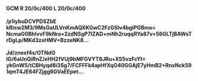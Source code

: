 #### GCM R 20/0c/400 L 20/0c/400
**/p1iybuDCVPDSZbE**<br/>**kRisw2M3/9MsGaULVnKmAQXKGwC2FzGSlv4bglPGBmo=**<br/>**NcmaG0BhlvvF9kNra+2zdNSgP7lZAD+mNh2ruqqRYa87v+56GLTjBAWsTrDgLp/MKd3zxHMV+BzzeNK8...**<br/><br/>
**Jd/znexf4s/OTNdO**<br/>**IG/6aUnQiRnZ/eHH2fVUj9bMFGVYT8JRu+XS5vzFcYI=**<br/>**ykGnW5/tCBHyqd8i3Sg7/FCFFFk4apHfXqO40GGAjE7yHmB2+RnxNck591qmT4JE64FZjgg6GVaEEpet...**